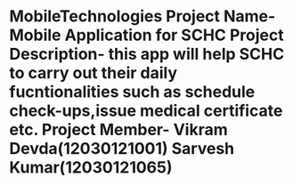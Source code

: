 MobileTechnologies
Project Name- Mobile Application for SCHC
Project Description- this app will help SCHC to carry out their daily fucntionalities such as schedule check-ups,issue medical certificate etc.
Project Member- Vikram Devda(12030121001)
                Sarvesh Kumar(12030121065)
==================
